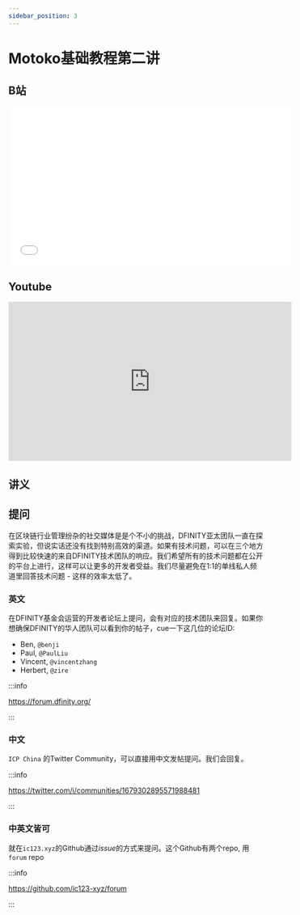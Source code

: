 ```yaml
---
sidebar_position: 3
---
```


# Motoko基础教程第二讲

## B站

<iframe width="560" height="315" src="//player.bilibili.com/player.html?aid=684328211&bvid=BV1GU4y127yw&cid=1196211987&page=1" scrolling="no" border="0" frameborder="no" framespacing="0" allowfullscreen="true"> </iframe>

## Youtube

<iframe width="560" height="315" src="https://www.youtube.com/embed/WB34v6j7GQA" title="YouTube video player" frameborder="0" allow="accelerometer; autoplay; clipboard-write; encrypted-media; gyroscope; picture-in-picture; web-share" allowfullscreen></iframe>

## 讲义

## 提问

在区块链行业管理纷杂的社交媒体是是个不小的挑战，DFINITY亚太团队一直在探索实验，但说实话还没有找到特别高效的渠道。如果有技术问题，可以在三个地方得到比较快速的来自DFINITY技术团队的响应。我们希望所有的技术问题都在公开的平台上进行，这样可以让更多的开发者受益。我们尽量避免在1:1的单线私人频道里回答技术问题 - 这样的效率太低了。

### 英文

在DFINITY基金会运营的开发者论坛上提问，会有对应的技术团队来回复。如果你想确保DFINITY的华人团队可以看到你的帖子，cue一下这几位的论坛ID:

- Ben, `@benji`
- Paul, `@PaulLiu`
- Vincent, `@vincentzhang` 
- Herbert, `@zire`

:::info

https://forum.dfinity.org/

:::

### 中文

`ICP China` 的Twitter Community，可以直接用中文发帖提问。我们会回复。

:::info

https://twitter.com/i/communities/1679302895571988481

:::

### 中英文皆可

就在`ic123.xyz`的Github通过*issue*的方式来提问。这个Github有两个repo, 用`forum` repo

:::info

https://github.com/ic123-xyz/forum

:::